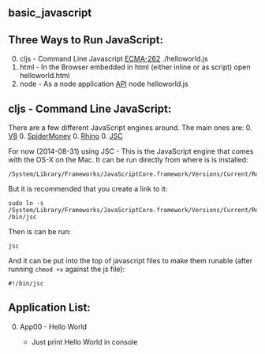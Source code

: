 basic_javascript
---

Three Ways to Run JavaScript:
---
0. cljs - Command Line Javascript [ECMA-262](http://www.ecma-international.org/publications/standards/Ecma-262.htm)
        ./helloworld.js
0. html - In the Browser embedded in html (either inline or as script)
        open helloworld.html
0. node - As a node application [API](http://nodejs.org/api/)
        node helloworld.js
      

cljs - Command Line JavaScript:
---
There are a few different JavaScript engines around. The main ones are:
0. [V8](https://code.google.com/p/v8/)
0. [SpiderMoney](https://developer.mozilla.org/en-US/docs/Mozilla/Projects/SpiderMonkey)
0. [Rhino](https://developer.mozilla.org/en-US/docs/Mozilla/Projects/Rhino)
0. [JSC](http://trac.webkit.org/wiki/JSC)

For now (2014-08-31) using JSC - This is the JavaScript engine that comes with
the OS-X on the Mac. It can be run directly from where is is installed:

    /System/Library/Frameworks/JavaScriptCore.framework/Versions/Current/Resources/jsc

But it is recommended that you create a link to it:

    sudo ln -s /System/Library/Frameworks/JavaScriptCore.framework/Versions/Current/Resources/jsc /bin/jsc

Then is can be run:

    jsc

And it can be put into the top of javascript files to make them runable (after
running `chmod +x` against the js file):

    #!/bin/jsc

Application List:
---

0. App00 - Hello World

    * Just print Hello World in console
